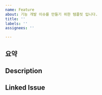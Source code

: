 ```yaml
---
name: Feature
about: 기능 개발 이슈를 만들기 위한 템플릿 입니다.
title: ''
labels: ''
assignees: ''

---
```


## 요약

## Description

## Linked Issue
